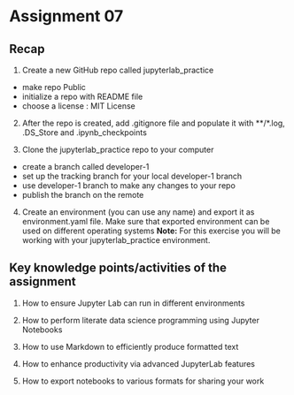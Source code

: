 # Assignment 07

## Recap
1. Create a new GitHub repo called jupyterlab_practice
  - make repo Public
  - initialize a repo with README file
  - choose a license : MIT License

2. After the repo is created, add .gitignore file and populate it with **/*.log, .DS_Store and .ipynb_checkpoints

3. Clone the jupyterlab_practice repo to your computer
  - create a branch called developer-1
  - set up the tracking branch for your local developer-1 branch
  - use developer-1 branch to make any changes to your repo
  - publish the branch on the remote

4. Create an environment (you can use any name) and export it as environment.yaml file. Make sure that exported environment can be used on different operating systems
**Note:** For this exercise you will be working with your jupyterlab_practice environment.

## Key knowledge points/activities of the assignment
1. How to ensure Jupyter Lab can run in different environments

2. How to perform literate data science programming using Jupyter Notebooks

3. How to use Markdown to efficiently produce formatted text

4. How to enhance productivity via advanced JupyterLab features

5. How to export notebooks to various formats for sharing your work
